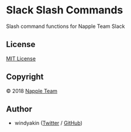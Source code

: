 # Slack Slash Commands

Slash command functions for Napple Team Slack

## License

[MIT License](LICENSE)

## Copyright

&copy; 2018 [Napple Team](https://napple.team)

## Author

* windyakin ([Twitter](https://twitter.com/MITLicense) / [GitHub](https://github.com/windyakin))
